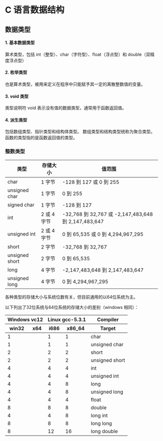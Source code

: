 # C 语言数据结构

## 数据类型

#### 1. 基本数据类型

算术类型，包括 int（整型）、char（字符型）、float（浮点型）和 double（双精度浮点型）

#### 2. 枚举类型

也是算术类型，被用来定义在程序中只能赋予其一定的离散整数值的变量。

#### 3. void 类型

类型说明符 void 表示没有值的数据类型，通常用于函数返回值。

#### 4. 派生类型

包括数组类型、指针类型和结构体类型。
数组类型和结构类型统称为聚合类型。函数的类型指的是函数返回值的类型。

### 整数类型

| 类型           | 存储大小    | 值范围                                               |
| -------------- | ----------- | ---------------------------------------------------- |
| char           | 1 字节      | -128 到 127 或 0 到 255                              |
| unsigned char  | 1 字节      | 0 到 255                                             |
| signed char    | 1 字节      | -128 到 127                                          |
| int            | 2 或 4 字节 | -32,768 到 32,767 或 -2,147,483,648 到 2,147,483,647 |
| unsigned int   | 2 或 4 字节 | 0 到 65,535 或 0 到 4,294,967,295                    |
| short          | 2 字节      | -32,768 到 32,767                                    |
| unsigned short | 2 字节      | 0 到 65,535                                          |
| long           | 4 字节      | -2,147,483,648 到 2,147,483,647                      |
| unsigned long  | 4 字节      | 0 到 4,294,967,295                                   |

各种类型的存储大小与系统位数有关，但目前通用的以64位系统为主。

以下列出了32位系统与64位系统的存储大小的差别（windows 相同）：

<table>
  <thead>
    <tr>
      <th colspan="2">Windows vc12</th>
      <th colspan="2">Linux gcc-5.3.1</th>
      <th>Compiler</th>
    </tr>
    <tr>
      <th>win32</th>
      <th>x64</th>
      <th>i686</th>
      <th>x86_64</th>
      <th>Target</th>
    </tr>
  </thead>
  <tbody>
    <tr>
      <td>1</td>
      <td></td>
      <td>1</td>
      <td>1</td>
      <td>char</td>
    </tr>
    <tr>
      <td>1</td>
      <td></td>
      <td>1</td>
      <td>1</td>
      <td>unsigned char</td>
    </tr>
    <tr>
      <td>2</td>
      <td></td>
      <td>2</td>
      <td>2</td>
      <td>short</td>
    </tr>
    <tr>
      <td>2</td>
      <td></td>
      <td>2</td>
      <td>2</td>
      <td>unsigned short</td>
    </tr>
    <tr>
      <td>4</td>
      <td></td>
      <td>4</td>
      <td>4</td>
      <td>int</td>
    </tr>
    <tr>
      <td>4</td>
      <td></td>
      <td>4</td>
      <td>4</td>
      <td>unsigned int</td>
    </tr>
    <tr>
      <td>4</td>
      <td></td>
      <td>4</td>
      <td>8</td>
      <td>long</td>
    </tr>
    <tr>
      <td>4</td>
      <td></td>
      <td>4</td>
      <td>8</td>
      <td>unsigned long</td>
    </tr>
    <tr>
      <td>4</td>
      <td></td>
      <td>4</td>
      <td>4</td>
      <td>float</td>
    </tr>
    <tr>
      <td>8</td>
      <td></td>
      <td>8</td>
      <td>8</td>
      <td>double</td>
    </tr>
    <tr>
      <td>4</td>
      <td></td>
      <td>4</td>
      <td>8</td>
      <td>long int</td>
    </tr>
    <tr>
      <td>8</td>
      <td></td>
      <td>8</td>
      <td>8</td>
      <td>long long</td>
    </tr>
    <tr>
      <td>8</td>
      <td></td>
      <td>12</td>
      <td>16</td>
      <td>long double</td>
    </tr>
  </tbody>
</table>





















